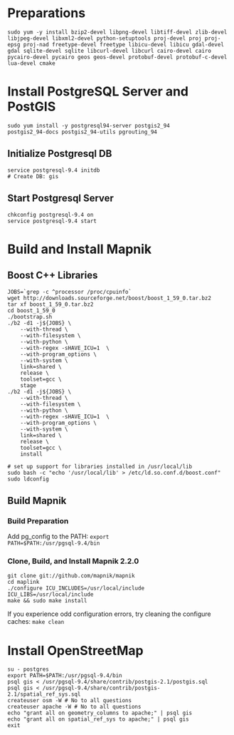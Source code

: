 # Preparations
<pre><code>sudo yum -y install bzip2-devel libpng-devel libtiff-devel zlib-devel libjpeg-devel libxml2-devel python-setuptools proj-devel proj proj-epsg proj-nad freetype-devel freetype libicu-devel libicu gdal-devel gdal sqlite-devel sqlite libcurl-devel libcurl cairo-devel cairo pycairo-devel pycairo geos geos-devel protobuf-devel protobuf-c-devel lua-devel cmake</code></pre>

# Install PostgreSQL Server and PostGIS
<code>sudo yum install -y postgresql94-server postgis2_94 postgis2_94-docs postgis2_94-utils pgrouting_94</code>

## Initialize Postgresql DB
<pre><code>service postgresql-9.4 initdb
# Create DB: gis</code></pre>

## Start Postgresql Server
<pre><code>chkconfig postgresql-9.4 on
service postgresql-9.4 start</code></pre>

# Build and Install Mapnik
## Boost C++ Libraries
<pre><code>JOBS=`grep -c ^processor /proc/cpuinfo`
wget http://downloads.sourceforge.net/boost/boost_1_59_0.tar.bz2
tar xf boost_1_59_0.tar.bz2
cd boost_1_59_0
./bootstrap.sh
./b2 -d1 -j${JOBS} \
    --with-thread \
    --with-filesystem \
    --with-python \
    --with-regex -sHAVE_ICU=1  \
    --with-program_options \
    --with-system \
    link=shared \
    release \
    toolset=gcc \
    stage
./b2 -d1 -j${JOBS} \
    --with-thread \
    --with-filesystem \
    --with-python \
    --with-regex -sHAVE_ICU=1  \
    --with-program_options \
    --with-system \
    link=shared \
    release \
    toolset=gcc \
    install
    
# set up support for libraries installed in /usr/local/lib
sudo bash -c "echo '/usr/local/lib' > /etc/ld.so.conf.d/boost.conf"
sudo ldconfig</code></pre>

## Build Mapnik
### Build Preparation
Add pg_config to the PATH:
<code>export PATH=$PATH:/usr/pgsql-9.4/bin</code>

### Clone, Build, and Install Mapnik 2.2.0
<pre><code>git clone git://github.com/mapnik/mapnik
cd maplink
./configure ICU_INCLUDES=/usr/local/include ICU_LIBS=/usr/local/include
make && sudo make install</code></pre>

If you experience odd configuration errors, try cleaning the configure caches: <code>make clean</code>
# Install OpenStreetMap
<pre><code>su - postgres
export PATH=$PATH:/usr/pgsql-9.4/bin
psql gis < /usr/pgsql-9.4/share/contrib/postgis-2.1/postgis.sql
psql gis < /usr/pgsql-9.4/share/contrib/postgis-2.1/spatial_ref_sys.sql
createuser osm -W # No to all questions
createuser apache -W # No to all questions
echo "grant all on geometry_columns to apache;" | psql gis
echo "grant all on spatial_ref_sys to apache;" | psql gis
exit

</code></pre>

